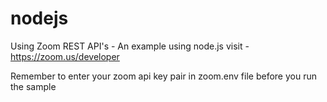 # nodejs
Using Zoom REST API's - An example using node.js 
visit - https://zoom.us/developer 

Remember to enter your zoom api key pair in zoom.env file before you run the sample 

